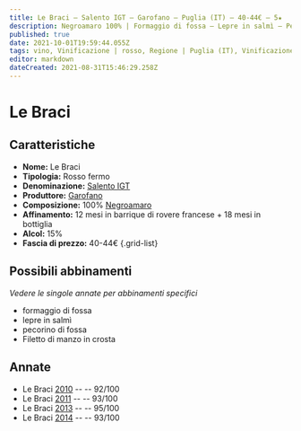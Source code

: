 ```yaml
---
title: Le Braci – Salento IGT – Garofano – Puglia (IT) – 40-44€ – 5★
description: Negroamaro 100% | Formaggio di fossa – Lepre in salmì – Pecorino di fossa – Filetto di manzo in crosta
published: true
date: 2021-10-01T19:59:44.055Z
tags: vino, Vinificazione | rosso, Regione | Puglia (IT), Vinificazione | varietale, lepre in salmì, Vinificazione | fermo, Valutazioni | 5 stelle, negroamaro, Alimento | formaggio, Alimento-dettagli | pecorino di fossa, Filetto di manzo in crosta, Prezzi | 40-44€
editor: markdown
dateCreated: 2021-08-31T15:46:29.258Z
---
```


# Le Braci

## Caratteristiche
- **Nome:** Le Braci
- **Tipologia:** Rosso fermo
- **Denominazione:** [Salento IGT](/denominazioni/Italia/Puglia/IGT/Salento)
- **Produttore:** [Garofano](/produttori/Italia/Puglia/Garofano) 
- **Composizione:** 100% [Negroamaro](/vitigni/Italia/bacca-nera/negroamaro)
- **Affinamento:** 12 mesi in barrique di rovere francese + 18 mesi in bottiglia
- **Alcol:** 15%
- **Fascia di prezzo:** 40-44€
{.grid-list}



## Possibili abbinamenti
*Vedere le singole annate per abbinamenti specifici*

- formaggio di fossa
- lepre in salmì
- pecorino di fossa
- Filetto di manzo in crosta

## Annate
- Le Braci [2010](vini/Italia/Puglia/Garofano/Le-Braci/2010) -- <span class="star-5"></span> -- 92/100
- Le Braci [2011](vini/Italia/Puglia/Garofano/Le-Braci/2011) -- <span class="star-5"></span> -- 93/100
- Le Braci [2013](vini/Italia/Puglia/Garofano/Le-Braci/2013) -- <span class="star-5"></span> -- 95/100
- Le Braci [2014](vini/Italia/Puglia/Garofano/Le-Braci/2014) -- <span class="star-5"></span> -- 93/100
